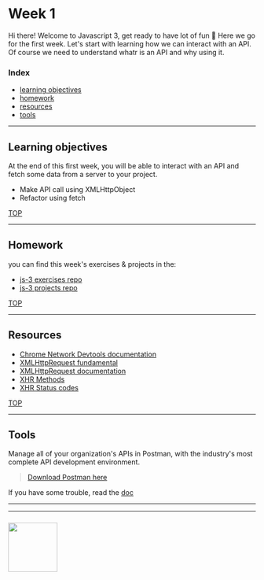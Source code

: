 # Week 1

Hi there! Welcome to Javascript 3, get ready to have lot of fun 🥳
Here we go for the first week. Let's start with learning how we can interact with an API.
Of course we need to understand whatr is an API and why using it.

### Index
* [learning objectives](#learning-objectives)
* [homework](#homework)
* [resources](#resources)
* [tools](#tools)

---

## Learning objectives

At the end of this first week, you will be able to interact with an API and fetch some data from a server to your project.  
  
- Make API call using XMLHttpObject
- Refactor using fetch

[TOP](#week-1)

---

## Homework

you can find this week's exercises & projects in the:
* [js-3 exercises repo](https://github.com/be-hacking-hyf/javascript-3-exercises)
* [js-3 projects repo](https://github.com/be-hacking-hyf/javascript-3-projects)

[TOP](#week-1)

---

## Resources

- [Chrome Network Devtools documentation](https://developers.google.com/web/tools/chrome-devtools/network/)
- [XMLHttpRequest fundamental](https://github.com/HackYourFutureBelgium/fundamentals/blob/master/fundamentals/XMLHttpRequest.md)
- [XMLHttpRequest documentation](https://developer.mozilla.org/en-US/docs/Web/API/XMLHttpRequest)
- [XHR Methods](https://developer.mozilla.org/en-US/docs/Web/HTTP/Methods)
- [XHR Status codes](https://developer.mozilla.org/en-US/docs/Web/HTTP/Status)

[TOP](#week-1)

---

## Tools

Manage all of your organization's APIs in Postman, with the industry's most complete API development environment.

> [Download Postman here](https://www.getpostman.com/downloads/)

If you have some trouble, read the [doc](https://learning.getpostman.com/)
___
___
### <a href="https://hackyourfuture.be" target="_blank"><img src="https://pbs.twimg.com/profile_images/984474625009741824/Bs_qKx6-_400x400.jpg" width="100" height="100"></img></a>

